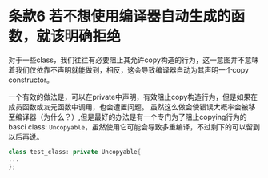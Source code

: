 # 条款6 若不想使用编译器自动生成的函数，就该明确拒绝

对于一些class，我们往往有必要阻止其允许copy构造的行为，这一意图并不意味着我们仅依靠不声明就能做到，相反，这会导致编译器自动为其声明一个copy constructor。

一个有效的做法是，可以在private中声明，有效阻止copy构造行为，但是如果在成员函数或友元函数中调用，也会遭置问题。
虽然这么做会使错误大概率会被移至编译器（为什么？）,但是最好的办法是有一个专门为了阻止copying行为的basci class: `Uncopyable`，虽然使用它可能会导致多重编译，不过剩下的可以留到以后再说。

```cpp
class test_class: private Uncopyable{
...
};
```
